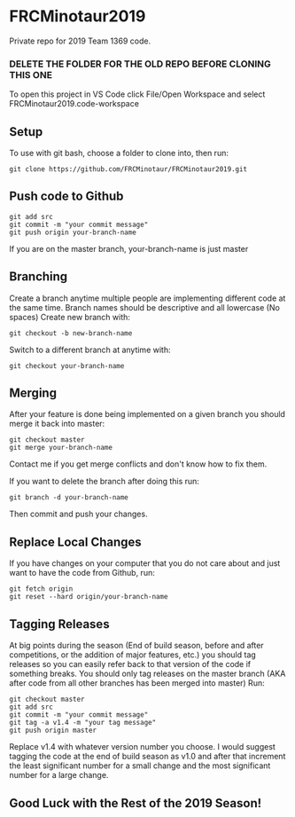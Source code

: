 # FRCMinotaur2019
Private repo for 2019 Team 1369 code.
### DELETE THE FOLDER FOR THE OLD REPO BEFORE CLONING THIS ONE
To open this project in VS Code click File/Open Workspace and select FRCMinotaur2019.code-workspace

## Setup
To use with git bash, choose a folder to clone into, then run:
```
git clone https://github.com/FRCMinotaur/FRCMinotaur2019.git
```
## Push code to Github
```
git add src
git commit -m "your commit message"
git push origin your-branch-name
```
If you are on the master branch, your-branch-name is just master
## Branching
Create a branch anytime multiple people are implementing different code at the same time.
Branch names should be descriptive and all lowercase (No spaces)
Create new branch with:
```
git checkout -b new-branch-name
```
Switch to a different branch at anytime with:
```
git checkout your-branch-name
```
## Merging
After your feature is done being implemented on a given branch you should merge it back into master:
```
git checkout master
git merge your-branch-name
```
Contact me if you get merge conflicts and don't know how to fix them.

If you want to delete the branch after doing this run:
```
git branch -d your-branch-name
```
Then commit and push your changes.
## Replace Local Changes
If you have changes on your computer that you do not care about and just want to have the code from Github, run:
```
git fetch origin
git reset --hard origin/your-branch-name
```
## Tagging Releases
At big points during the season (End of build season, before and after competitions, or the addition of major features, etc.) you should tag releases so you can easily refer back to that version of the code if something breaks. You should only tag releases on the master branch (AKA after code from all other branches has been merged into master) Run:
```
git checkout master
git add src
git commit -m "your commit message"
git tag -a v1.4 -m "your tag message"
git push origin master
```
Replace v1.4 with whatever version number you choose.  I would suggest tagging the code at the end of build season as v1.0 and after that increment the least significant number for a small change and the most significant number for a large change.

## Good Luck with the Rest of the 2019 Season!


